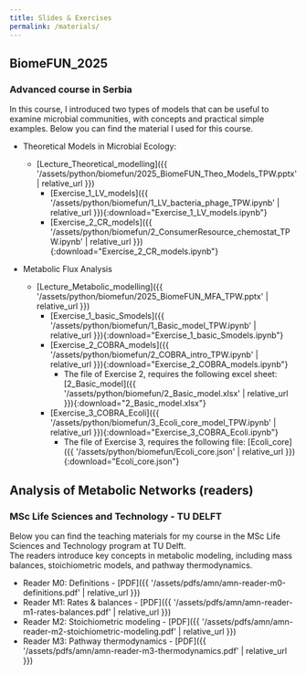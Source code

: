 ```yaml
---
title: Slides & Exercises
permalink: /materials/
---
```


## BiomeFUN_2025 
### Advanced course in Serbia

In this course, I introduced two types of models that can be useful to examine microbial communities, with concepts and practical simple examples. Below you can find the material I used for this course. 

- Theoretical Models in Microbial Ecology:
  - [Lecture_Theoretical_modelling]({{ '/assets/python/biomefun/2025_BiomeFUN_Theo_Models_TPW.pptx' | relative_url }})
    - [Exercise_1_LV_models]({{ '/assets/python/biomefun/1_LV_bacteria_phage_TPW.ipynb' | relative_url }}){:download="Exercise_1_LV_models.ipynb"}
    - [Exercise_2_CR_models]({{ '/assets/python/biomefun/2_ConsumerResource_chemostat_TPW.ipynb' | relative_url }}){:download="Exercise_2_CR_models.ipynb"}

- Metabolic Flux Analysis
  - [Lecture_Metabolic_modelling]({{ '/assets/python/biomefun/2025_BiomeFUN_MFA_TPW.pptx' | relative_url }})
    - [Exercise_1_basic_Smodels]({{ '/assets/python/biomefun/1_Basic_model_TPW.ipynb' | relative_url }}){:download="Exercise_1_basic_Smodels.ipynb"}
    - [Exercise_2_COBRA_models]({{ '/assets/python/biomefun/2_COBRA_intro_TPW.ipynb' | relative_url }}){:download="Exercise_2_COBRA_models.ipynb"}
      - The file of Exercise 2, requires the following excel sheet: [2_Basic_model]({{ '/assets/python/biomefun/2_Basic_model.xlsx' | relative_url }}){:download="2_Basic_model.xlsx"}
    - [Exercise_3_COBRA_Ecoli]({{ '/assets/python/biomefun/3_Ecoli_core_model_TPW.ipynb' | relative_url }}){:download="Exercise_3_COBRA_Ecoli.ipynb"}
      - The file of Exercise 3, requires the following file: [Ecoli_core]({{ '/assets/python/biomefun/Ecoli_core.json' | relative_url }}){:download="Ecoli_core.json"}



## Analysis of Metabolic Networks (readers)
### MSc Life Sciences and Technology - TU DELFT

Below you can find the teaching materials for my course in the MSc Life Sciences and Technology program at TU Delft.  
The readers introduce key concepts in metabolic modeling, including mass balances, stoichiometric models, and pathway thermodynamics.

- Reader M0: Definitions - [PDF]({{ '/assets/pdfs/amn/amn-reader-m0-definitions.pdf' | relative_url }})
- Reader M1: Rates & balances - [PDF]({{ '/assets/pdfs/amn/amn-reader-m1-rates-balances.pdf' | relative_url }})
- Reader M2: Stoichiometric modeling - [PDF]({{ '/assets/pdfs/amn/amn-reader-m2-stoichiometric-modeling.pdf' | relative_url }})
- Reader M3: Pathway thermodynamics - [PDF]({{ '/assets/pdfs/amn/amn-reader-m3-thermodynamics.pdf' | relative_url }})